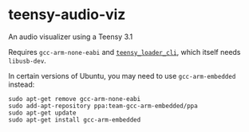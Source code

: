 # teensy-audio-viz

An audio visualizer using a Teensy 3.1

Requires `gcc-arm-none-eabi` and [`teensy_loader_cli`](https://github.com/PaulStoffregen/teensy_loader_cli), which itself needs `libusb-dev`.

In certain versions of Ubuntu, you may need to use `gcc-arm-embedded` instead:

```
sudo apt-get remove gcc-arm-none-eabi
sudo add-apt-repository ppa:team-gcc-arm-embedded/ppa
sudo apt-get update
sudo apt-get install gcc-arm-embedded
```
